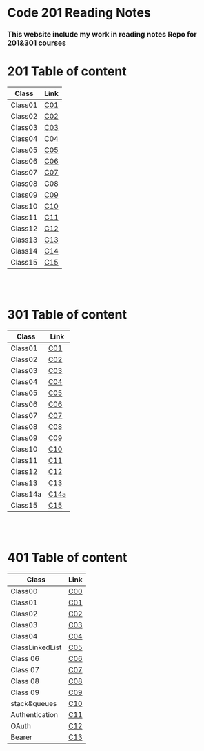 # Code 201 Reading Notes

### **This website include my work in reading notes Repo for 201&301 courses**

# 201 Table of content

| Class   | Link                                                            |
| ------- | --------------------------------------------------------------- |
| Class01 | [C01](https://amer-bit.github.io/reading-notes/Classes/class01) |
| Class02 | [C02](https://amer-bit.github.io/reading-notes/Classes/class02) |
| Class03 | [C03](https://amer-bit.github.io/reading-notes/Classes/class03) |
| Class04 | [C04](https://amer-bit.github.io/reading-notes/Classes/class04) |
| Class05 | [C05](https://amer-bit.github.io/reading-notes/Classes/class05) |
| Class06 | [C06](https://amer-bit.github.io/reading-notes/Classes/class06) |
| Class07 | [C07](https://amer-bit.github.io/reading-notes/Classes/class07) |
| Class08 | [C08](https://amer-bit.github.io/reading-notes/Classes/class08) |
| Class09 | [C09](https://amer-bit.github.io/reading-notes/Classes/class09) |
| Class10 | [C10](https://amer-bit.github.io/reading-notes/Classes/class10) |
| Class11 | [C11](https://amer-bit.github.io/reading-notes/Classes/class11) |
| Class12 | [C12](https://amer-bit.github.io/reading-notes/Classes/class12) |
| Class13 | [C13](https://amer-bit.github.io/reading-notes/Classes/class13) |
| Class14 | [C14](https://amer-bit.github.io/reading-notes/Classes/class14) |
| Class15 | [C15](https://amer-bit.github.io/reading-notes/Classes/class15) |

<br><br>

# 301 Table of content

| Class    | Link                                                                        |
| -------- | --------------------------------------------------------------------------- |
| Class01  | [C01](https://amer-bit.github.io/reading-notes/301_reading_notes/class01)   |
| Class02  | [C02](https://amer-bit.github.io/reading-notes/301_reading_notes/class02)   |
| Class03  | [C03](https://amer-bit.github.io/reading-notes/301_reading_notes/class03)   |
| Class04  | [C04](https://amer-bit.github.io/reading-notes/301_reading_notes/class04)   |
| Class05  | [C05](https://amer-bit.github.io/reading-notes/301_reading_notes/class05)   |
| Class06  | [C06](https://amer-bit.github.io/reading-notes/301_reading_notes/class06)   |
| Class07  | [C07](https://amer-bit.github.io/reading-notes/301_reading_notes/class07)   |
| Class08  | [C08](https://amer-bit.github.io/reading-notes/301_reading_notes/class08)   |
| Class09  | [C09](https://amer-bit.github.io/reading-notes/301_reading_notes/class09)   |
| Class10  | [C10](https://amer-bit.github.io/reading-notes/301_reading_notes/class10)   |
| Class11  | [C11](https://amer-bit.github.io/reading-notes/301_reading_notes/class11)   |
| Class12  | [C12](https://amer-bit.github.io/reading-notes/301_reading_notes/class12)   |
| Class13  | [C13](https://amer-bit.github.io/reading-notes/301_reading_notes/class13)   |
| Class14a | [C14a](https://amer-bit.github.io/reading-notes/301_reading_notes/class14a) |
| Class15  | [C15](https://amer-bit.github.io/reading-notes/301_reading_notes/class15)   |

<br><br>

# 401 Table of content

| Class    | Link                                                                        |
| -------- | --------------------------------------------------------------------------- |
| Class00  | [C00](https://amer-bit.github.io/reading-notes/401_reading_notes/engineeringTopics) |
| Class01  | [C01](https://amer-bit.github.io/reading-notes/401_reading_notes/class01) |
| Class02  | [C02](https://amer-bit.github.io/reading-notes/401_reading_notes/class02) |
| Class03  | [C03](https://amer-bit.github.io/reading-notes/401_reading_notes/class03) |
| Class04  | [C04](https://amer-bit.github.io/reading-notes/401_reading_notes/class04) |
| ClassLinkedList  | [C05](https://amer-bit.github.io/reading-notes/401_reading_notes/LinkedList) |
| Class 06  | [C06](https://amer-bit.github.io/reading-notes/401_reading_notes/class06) |
| Class 07  | [C07](https://amer-bit.github.io/reading-notes/401_reading_notes/class07) |
| Class 08  | [C08](https://amer-bit.github.io/reading-notes/401_reading_notes/class08) |
| Class 09  | [C09](https://amer-bit.github.io/reading-notes/401_reading_notes/class09) |
| stack&queues  | [C10](https://amer-bit.github.io/reading-notes/401_reading_notes/class10) |
| Authentication  | [C11](https://amer-bit.github.io/reading-notes/401_reading_notes/class11) |
| OAuth  | [C12](https://amer-bit.github.io/reading-notes/401_reading_notes/class12) |
| Bearer  | [C13](https://amer-bit.github.io/reading-notes/401_reading_notes/class13) |